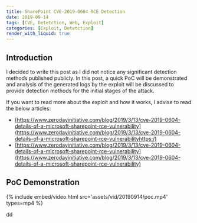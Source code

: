 ```yaml
---
title: SharePoint CVE-2019-0604 RCE Detection
date: 2019-09-14
tags: [CVE, Detetction, Web, Exploit]
categories: [Exploit, Detetction]
render_with_liquid: true
---
```


## Introduction

I decided to write this post as I did not notice any significant detection methods published publicly. In this post, a quick PoC will be demonstrated and analysis of the generated logs by the exploit will be discussed to provide detection methods for the initial stages of the attack.

If you want to read more about the exploit and how it works, I advise to read the below articles:

* [https://www.zerodayinitiative.com/blog/2019/3/13/cve-2019-0604-details-of-a-microsoft-sharepoint-rce-vulnerability](https://www.zerodayinitiative.com/blog/2019/3/13/cve-2019-0604-details-of-a-microsoft-sharepoint-rce-vulnerabilityhttps:/)
* [https://www.zerodayinitiative.com/blog/2019/3/13/cve-2019-0604-details-of-a-microsoft-sharepoint-rce-vulnerability](https://www.zerodayinitiative.com/blog/2019/3/13/cve-2019-0604-details-of-a-microsoft-sharepoint-rce-vulnerability)

## PoC Demonstration


{% include embed/video.html src='assets/vid/20190914/poc.mp4' types=mp4 %}

dd


